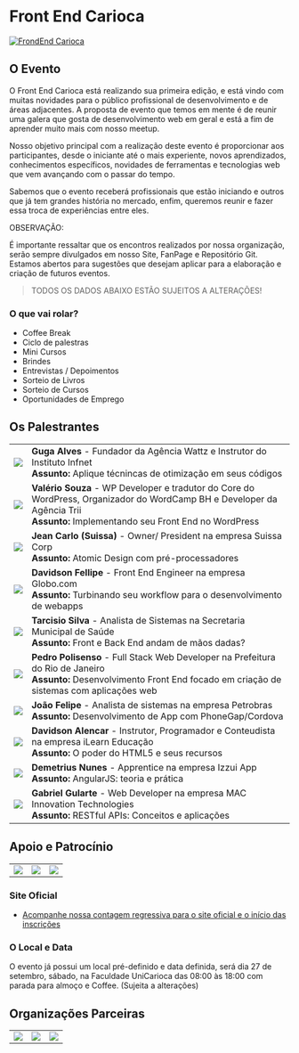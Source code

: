 # Front End Carioca

[![FrondEnd Carioca](http://frontendcarioca.com.br/img/logotipo.png)](http://frontendcarioca.com.br)

## O Evento

O Front End Carioca está realizando sua primeira edição, e está vindo com muitas novidades para o público profissional de desenvolvimento e de áreas adjacentes. A proposta de evento que temos em mente é de reunir uma galera que gosta de desenvolvimento web em geral e está a fim de aprender muito mais com nosso meetup.

Nosso objetivo principal com a realização deste evento é proporcionar aos participantes, desde o iniciante até o mais experiente, novos aprendizados, conhecimentos específicos, novidades de ferramentas e tecnologias web que vem avançando com o passar do tempo.

Sabemos que o evento receberá profissionais que estão iniciando e outros que já tem grandes história no mercado, enfim, queremos reunir e fazer essa troca de experiências entre eles.


OBSERVAÇÃO:

É importante ressaltar que os encontros realizados por nossa organização, serão sempre divulgados em nosso Site, FanPage e Repositório Git. Estamos abertos para sugestões que desejam aplicar para a elaboração e criação de futuros eventos.

> TODOS OS DADOS ABAIXO ESTÃO SUJEITOS A ALTERAÇÕES!

### O que vai rolar?

* Coffee Break
* Ciclo de palestras
* Mini Cursos
* Brindes
* Entrevistas / Depoimentos
* Sorteio de Livros
* Sorteio de Cursos
* Oportunidades de Emprego


## Os Palestrantes

<table>
	<tr>
		<td><img src="https://raw.githubusercontent.com/pedropolisenso/front-end-carioca/master/palestrantes/guga.png"></td>
		<td>
			<b>Guga Alves</b> - Fundador da Agência Wattz e Instrutor do Instituto Infnet<br>
			<b>Assunto:</b> Aplique técnincas de otimização em seus códigos
		</td>
	</tr>
	<tr>
		<td><img src="https://raw.githubusercontent.com/pedropolisenso/front-end-carioca/master/palestrantes/valerio.png"></td>
		<td>
			<b>Valério Souza</b> - WP Developer e tradutor do Core do WordPress, Organizador do WordCamp BH e Developer da Agência Trii<br>
			<b>Assunto:</b> Implementando seu Front End no WordPress
		</td>
	</tr>
	<tr>
		<td><img src="https://raw.githubusercontent.com/pedropolisenso/front-end-carioca/master/palestrantes/jean.png"></td>
		<td>
			<b>Jean Carlo (Suissa)</b> - Owner/ President na empresa Suissa Corp<br>
			<b>Assunto:</b> Atomic Design com pré-processadores
		</td>
	</tr>
	<tr>
		<td><img src="https://raw.githubusercontent.com/pedropolisenso/front-end-carioca/master/palestrantes/davidson.png"></td>
		<td>
			<b>Davidson Fellipe</b> - Front End Engineer na empresa Globo.com<br>
			<b>Assunto:</b> Turbinando seu workflow para o desenvolvimento de webapps
		</td>
	</tr>
	<tr>
		<td><img src="https://raw.githubusercontent.com/pedropolisenso/front-end-carioca/master/palestrantes/tarcisio.png"></td>
		<td>
			<b>Tarcisio Silva</b> - Analista de Sistemas na Secretaria Municipal de Saúde<br>
			<b>Assunto:</b> Front e Back End andam de mãos dadas?
		</td>
	</tr>
	<tr>
		<td><img src="https://raw.githubusercontent.com/pedropolisenso/front-end-carioca/master/palestrantes/polisenso.png"></td>
		<td>
			<b>Pedro Polisenso</b> - Full Stack Web Developer na Prefeitura do Rio de Janeiro<br>
			<b>Assunto:</b> Desenvolvimento Front End focado em criação de sistemas com aplicações web
		</td>
	</tr>
	<tr>
		<td><img src="https://raw.githubusercontent.com/pedropolisenso/front-end-carioca/master/palestrantes/joao_felipe.png"></td>
		<td>
			<b>João Felipe</b> - Analista de sistemas na empresa Petrobras<br>
			<b>Assunto:</b> Desenvolvimento de App com PhoneGap/Cordova
		</td>
	</tr>
	<tr>
		<td><img src="https://raw.githubusercontent.com/pedropolisenso/front-end-carioca/master/palestrantes/davidson_alencar.png"></td>
		<td>
			<b>Davidson Alencar</b> - Instrutor, Programador e Conteudista na empresa iLearn Educação<br>
			<b>Assunto:</b> O poder do HTML5 e seus recursos
		</td>
	</tr>
	<tr>
		<td><img src="https://raw.githubusercontent.com/pedropolisenso/front-end-carioca/master/palestrantes/dimithius.png"></td>
		<td>
			<b>Demetrius Nunes</b> - Apprentice na empresa Izzui App<br>
			<b>Assunto:</b> AngularJS: teoria e prática
		</td>
	</tr>
	<tr>
		<td><img src="https://raw.githubusercontent.com/pedropolisenso/front-end-carioca/master/palestrantes/gabriel.png"></td>
		<td>
			<b>Gabriel Gularte</b> - Web Developer na empresa MAC Innovation Technologies<br>
			<b>Assunto:</b> RESTful APIs: Conceitos e aplicações
		</td>
	</tr>
	<!--
	<tr>
		<td><img src="https://raw.githubusercontent.com/pedropolisenso/front-end-carioca/master/palestrantes/guga.png"></td>
		<td>
			<b>Victor Jose Silva Pinto</b> - Web Desenvolvedor na empresa Mobicare<br>
			<b>Assunto:</b> AngularJS OO and design patterns
		</td>
	</tr>
	-->
</table>


## Apoio e Patrocínio

<table>
	<tr>
		<td>
			<img src="https://raw.githubusercontent.com/pedropolisenso/front-end-carioca/master/src/caelum.png">
		</td>
		<td>
			<img src="https://raw.githubusercontent.com/pedropolisenso/front-end-carioca/master/src/novatec.png">
		</td>
		<td>
			<img src="https://raw.githubusercontent.com/pedropolisenso/front-end-carioca/master/src/ilearn.png">
		</td>
	</tr>
</table>

### Site Oficial

* [Acompanhe nossa contagem regressiva para o site oficial e o início das inscrições](http://frontendcarioca.com.br/)

### O Local e Data

O evento já possui um local pré-definido e data definida, será dia 27 de setembro, sábado, na Faculdade UniCarioca das 08:00 às 18:00 com parada para almoço e Coffee. (Sujeita a alterações)

## Organizações Parceiras

<table>
	<tr>
		<td>
			<img src="https://raw.githubusercontent.com/pedropolisenso/front-end-carioca/master/apoio/braziljs.jpg">
		</td>
		<td>
			<img src="https://raw.githubusercontent.com/pedropolisenso/front-end-carioca/master/apoio/riojs.jpg">
		</td>
		<td>
			<img src="https://raw.githubusercontent.com/pedropolisenso/front-end-carioca/master/apoio/sampajs.jpg">
		</td>
	</tr>
</table>